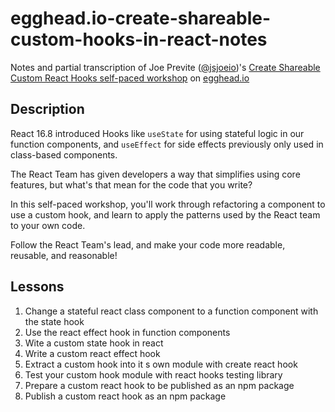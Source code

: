 # egghead.io-create-shareable-custom-hooks-in-react-notes
Notes and partial transcription of Joe Previte ([@jsjoeio](https://twitter.com/jsjoeio))'s [Create Shareable Custom React Hooks self-paced workshop](https://egghead.io/courses/shareable-custom-hooks-in-react) on [egghead.io](https://egghead.io)

## Description
React 16.8 introduced Hooks like `useState` for using stateful logic in our function components, and `useEffect` for side effects previously only used in class-based components.

The React Team has given developers a way that simplifies using core features, but what's that mean for the code that you write?

In this self-paced workshop, you'll work through refactoring a component to use a custom hook, and learn to apply the patterns used by the React team to your own code.

Follow the React Team's lead, and make your code more readable, reusable, and reasonable!

## Lessons
01. Change a stateful react class component to a function component with the state hook
02. Use the react effect hook in function components
03. Wite a custom state hook in react
04. Write a custom react effect hook
05. Extract a custom hook into it s own module with create react hook
06. Test your custom hook module with react hooks testing library
07. Prepare a custom react hook to be published as an npm package
08. Publish a custom react hook as an npm package

